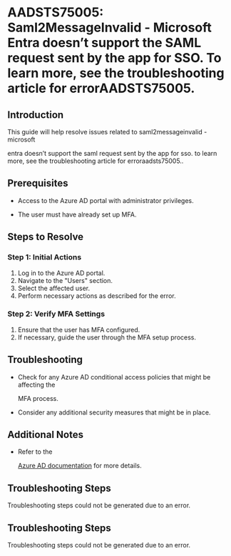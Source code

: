 # AADSTS75005: Saml2MessageInvalid - Microsoft Entra doesn’t support the SAML request sent by the app for SSO. To learn more, see the troubleshooting article for errorAADSTS75005.


## Introduction

This guide will help resolve issues related to saml2messageinvalid - microsoft

entra doesn’t support the saml request sent by the app for sso. to learn more,
see the troubleshooting article for erroraadsts75005..


## Prerequisites


* Access to the Azure AD portal with administrator privileges.

* The user must have already set up MFA.


## Steps to Resolve


### Step 1: Initial Actions

1. Log in to the Azure AD portal.
2. Navigate to the "Users" section.
3. Select the affected user.
4. Perform necessary actions as described for the error.


### Step 2: Verify MFA Settings

1. Ensure that the user has MFA configured.
2. If necessary, guide the user through the MFA setup process.


## Troubleshooting


* Check for any Azure AD conditional access policies that might be affecting the

  MFA process.

* Consider any additional security measures that might be in place.


## Additional Notes


* Refer to the

  [Azure AD 
documentation](https://learn.microsoft.com/en-us/azure/active-directory/)
  for more details.


## Troubleshooting Steps

Troubleshooting steps could not be generated due to an error.


## Troubleshooting Steps

Troubleshooting steps could not be generated due to an error.